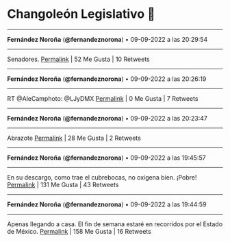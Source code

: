 # Changoleón Legislativo 🙈
*****
**Fernández Noroña** (**@fernandeznorona**) • 09-09-2022 a las 20:29:54
*****
Senadores.
[Permalink](https://twitter.com/fernandeznorona/status/1568456706828419072) | 52 Me Gusta | 10 Retweets
*****
**Fernández Noroña** (**@fernandeznorona**) • 09-09-2022 a las 20:26:19
*****
RT @AleCamphoto: @LJyDMX
[Permalink](https://twitter.com/fernandeznorona/status/1568455806126903296) | 0 Me Gusta | 7 Retweets
*****
**Fernández Noroña** (**@fernandeznorona**) • 09-09-2022 a las 20:23:47
*****
Abrazote
[Permalink](https://twitter.com/fernandeznorona/status/1568455168039030784) | 28 Me Gusta | 2 Retweets
*****
**Fernández Noroña** (**@fernandeznorona**) • 09-09-2022 a las 19:45:57
*****
En su descargo, como trae el cubrebocas, no oxigena bien. ¡Pobre!
[Permalink](https://twitter.com/fernandeznorona/status/1568445648596353026) | 131 Me Gusta | 43 Retweets
*****
**Fernández Noroña** (**@fernandeznorona**) • 09-09-2022 a las 19:44:59
*****
Apenas llegando a casa. El fin de semana estaré en recorridos por el Estado de México.
[Permalink](https://twitter.com/fernandeznorona/status/1568445404533891074) | 158 Me Gusta | 16 Retweets